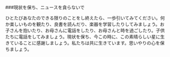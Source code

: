###現状を保ち、ニュースを貪らないで

ひとたびあなたのできる限りのことをし終えたら、一歩引いてみてください。何か楽しいものを観たり、良書を読んだり、楽器を学習したりしてみましょう。お子さんを抱いたり、お母さんに電話をしたり、お母さんと時を過ごしたり。子供たちに電話をしてみましょう。現状を保ち、今この時に、この素晴らしい星に生きていることに感謝しましょう。私たちは共に生きています。思いやりの心を保ちましょう。
